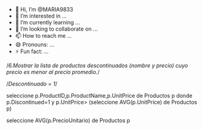 - 👋 Hi, I’m @MARIA9833
- 👀 I’m interested in ...
- 🌱 I’m currently learning ...
- 💞️ I’m looking to collaborate on ...
- 📫 How to reach me ...
- 😄 Pronouns: ...
- ⚡ Fun fact: ...

<!---
MARIA9833/MARIA9833 is a ✨ special ✨ repository because its `README.md` (this file) appears on your GitHub profile.
You can click the Preview link to take a look at your changes.
--->
/*6.Mostrar la lista de productos descontinuados
(nombre y precio) cuyo precio es menor al precio promedio.*/

/*Descontinuado = 1*/

seleccione p.ProductID,p.ProductName,p.UnitPrice
de Productos p
donde p.Discontinued=1 y p.UnitPrice> (seleccione AVG(p.UnitPrice)
										 de Productos p)

seleccione AVG(p.PrecioUnitario)
de Productos p

